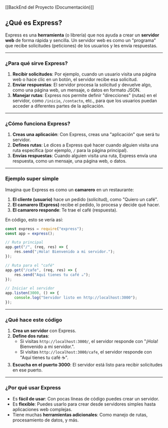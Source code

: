 [[BackEnd del Proyecto (Documentación)]]
## ¿Qué es Express?
Express es una **herramienta** (o librería) que nos ayuda a crear un **servidor web** de forma rápida y sencilla. Un servidor web es como un "programa" que recibe solicitudes (peticiones) de los usuarios y les envía respuestas.

---

### ¿Para qué sirve Express?
1. **Recibir solicitudes**: Por ejemplo, cuando un usuario visita una página web o hace clic en un botón, el servidor recibe esa solicitud.
2. **Enviar respuestas**: El servidor procesa la solicitud y devuelve algo, como una página web, un mensaje, o datos en formato JSON.
3. **Manejar rutas**: Express nos permite definir "direcciones" (rutas) en el servidor, como `/inicio`, `/contacto`, etc., para que los usuarios puedan acceder a diferentes partes de la aplicación.

---

### ¿Cómo funciona Express?
1. **Creas una aplicación**: Con Express, creas una "aplicación" que será tu servidor.
2. **Defines rutas**: Le dices a Express qué hacer cuando alguien visita una ruta específica (por ejemplo, `/` para la página principal).
3. **Envías respuestas**: Cuando alguien visita una ruta, Express envía una respuesta, como un mensaje, una página web, o datos.

---

### Ejemplo super simple
Imagina que Express es como un **camarero** en un restaurante:
1. **El cliente (usuario)** hace un pedido (solicitud), como "Quiero un café".
2. **El camarero (Express)** recibe el pedido, lo procesa y decide qué hacer.
3. **El camarero responde**: Te trae el café (respuesta).

En código, esto se vería así:
```javascript
const express = require("express");
const app = express();

// Ruta principal
app.get("/", (req, res) => {
    res.send("¡Hola! Bienvenido a mi servidor.");
});

// Ruta para el "café"
app.get("/cafe", (req, res) => {
    res.send("Aquí tienes tu café ☕");
});

// Iniciar el servidor
app.listen(3000, () => {
    console.log("Servidor listo en http://localhost:3000");
});
```

---

### ¿Qué hace este código
1. **Crea un servidor** con Express.
2. **Define dos rutas**:
   - Si visitas `http://localhost:3000/`, el servidor responde con "¡Hola! Bienvenido a mi servidor.".
   - Si visitas `http://localhost:3000/cafe`, el servidor responde con "Aquí tienes tu café ☕".
3. **Escucha en el puerto 3000**: El servidor está listo para recibir solicitudes en ese puerto.

---

### ¿Por qué usar Express
- Es **fácil de usar**: Con pocas líneas de código puedes crear un servidor.
- Es **flexible**: Puedes usarlo para crear desde servidores simples hasta aplicaciones web complejas.
- Tiene muchas **herramientas adicionales**: Como manejo de rutas, procesamiento de datos, y más.
